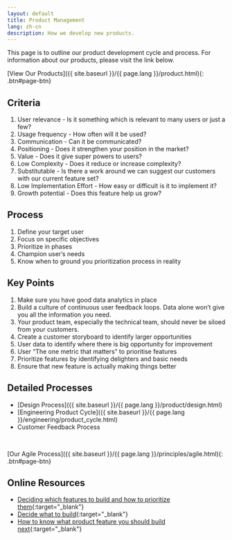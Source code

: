 ```yaml
---
layout: default
title: Product Management
lang: zh-cn
description: How we develop new products.
---
```




This page is to outline our product development cycle and process. For information about our products, please visit the link below.

[View Our Products]({{ site.baseurl }}/{{ page.lang }}/product.html){: .btn#page-btn}

## Criteria

1. User relevance - Is it something which is relevant to many users or just a few?
1. Usage frequency - How often will it be used?
1. Communication - Can it be communicated?
1. Positioning - Does it strengthen your position in the market?
1. Value - Does it give super powers to users?
1. Low Complexity - Does it reduce or increase complexity?
1. Substitutable - Is there a work around we can suggest our customers with our current feature set?
1. Low Implementation Effort - How easy or difficult is it to implement it?
1. Growth potential - Does this feature help us grow?

## Process

1. Define your target user
1. Focus on specific objectives
1. Prioritize in phases
1. Champion user’s needs
1. Know when to ground you prioritization process in reality

## Key Points

1. Make sure you have good data analytics in place
1. Build a culture of continuous user feedback loops. Data alone won’t give you all the information you need.
1. Your product team, especially the technical team, should never be siloed from your customers.
1. Create a customer storyboard to identify larger opportunities
1. User data to identify where there is big opportunity for improvement
1. User “The one metric that matters” to prioritise features
1. Prioritize features by identifying delighters and basic needs
1. Ensure that new feature is actually making things better

## Detailed Processes

* [Design Process]({{ site.baseurl }}/{{ page.lang }}/product/design.html)
* [Engineering Product Cycle]({{ site.baseurl }}/{{ page.lang }}/engineering/product_cycle.html)
* Customer Feedback Process

<br>

[Our Agile Process]({{ site.baseurl }}/{{ page.lang }}/principles/agile.html){: .btn#page-btn}

## Online Resources

* [Deciding which features to build and how to prioritize them](https://medium.com/pminsider/deciding-which-features-to-build-and-how-to-prioritize-them-e6cf22005cb1){:target="_blank"}
* [Decide what to build](https://www.productboard.com/pm-101/decide-what-to-build/){:target="_blank"}
* [How to know what product feature you should build next](https://thepathforward.io/how-know-what-product-feature-you-should-build-next/){:target="_blank"}
